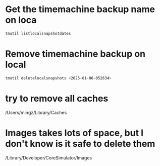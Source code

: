 # Get the timemachine backup name on loca
```bash
tmutil listlocalsnapshotdates
```

# Remove timemachine backup on local
```bash
tmutil deletelocalsnapshots <2025-01-06-052634>
```

# try to remove all caches
/Users/mingz/Library/Caches

# Images takes lots of space, but I don't know is it safe to delete them
/Library/Developer/CoreSimulator/Images